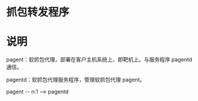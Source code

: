 
# 抓包转发程序

# 说明

pagent：软抓包代理，部署在客户主机系统上，即靶机上。与服务程序 pagentd 通信。

pagentd：软抓包代理服务程序，管理软抓包代理 pagent。

pagent -- n:1 --> pagentd

